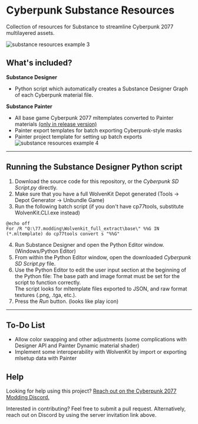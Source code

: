 # Cyberpunk Substance Resources  
Collection of resources for Substance to streamline Cyberpunk 2077 multilayered assets.  
  
![substance resources example 3](https://user-images.githubusercontent.com/65016231/192145740-62aaf24c-c8c5-4096-9d98-5d4b9d0037ec.png)  
  
  
## What's included?  
**Substance Designer**  
- Python script which automatically creates a Substance Designer Graph of each Cyberpunk material file.  
  
**Substance Painter**  
- All base game Cyberpunk 2077 mltemplates converted to Painter materials [(only in release version)](https://github.com/WolvenKit/Cyberpunk-Substance-Resources/releases)  
- Painter export templates for batch exporting Cyberpunk-style masks  
- Painter project template for setting up batch exports  
![substance resources example 4](https://user-images.githubusercontent.com/65016231/192145774-747fc9d8-6240-4b26-bd58-be74eb17ec50.png)  
  
  
-------------------  
  
## Running the Substance Designer Python script  
1) Download the source code for this repository, or the *Cyberpunk SD Script.py* directly.  
2) Make sure that you have a full WolvenKit Depot generated (Tools -> Depot Generator -> Unbundle Game)  
3) Run the following batch script (if you don't have cp77tools, substitute WolvenKit.CLI.exe instead)  
```  
@echo off  
For /R "Q:\77.modding\Wolvenkit_full_extract\base\" %%G IN (*.mltemplate) do cp77tools convert s "%%G"  
```  
4) Run Substance Designer and open the Python Editor window. (Windows/Python Editor)  
5) From within the Python Editor window, open the downloaded *Cyberpunk SD Script.py* file.  
6) Use the Python Editor to edit the user input section at the beginning of the Python file: The base path and image format must be set for the script to function correctly.    
  The script looks for mltemplate files exported to JSON, and raw format textures (.png, .tga, etc.).    
7) Press the *Run* button. (looks like play icon)    
  
  
-------------------  
  
## To-Do List  
- Allow color swapping and other adjustments (some complications with Designer API and Painter Dynamic material shader)  
- Implement some interoperability with WolvenKit by import or exporting mlsetup data with Painter  
## Help  
Looking for help using this project? [Reach out on the Cyberpunk 2077 Modding Discord.](https://discord.gg/Epkq79kd96)  
  
Interested in contributing? Feel free to submit a pull request. Alternatively, reach out on Discord by using the server invitation link above.  
